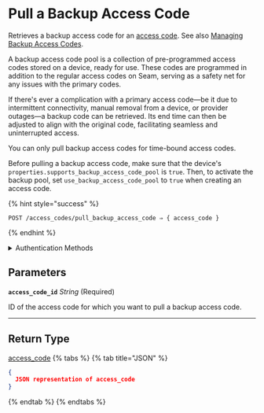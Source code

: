 # Pull a Backup Access Code

Retrieves a backup access code for an [access code](https://docs.seam.co/latest/capability-guides/smart-locks/access-codes). See also [Managing Backup Access Codes](https://docs.seam.co/latest/capability-guides/smart-locks/access-codes/backup-access-codes).

A backup access code pool is a collection of pre-programmed access codes stored on a device, ready for use. These codes are programmed in addition to the regular access codes on Seam, serving as a safety net for any issues with the primary codes.

If there's ever a complication with a primary access code—be it due to intermittent connectivity, manual removal from a device, or provider outages—a backup code can be retrieved. Its end time can then be adjusted to align with the original code, facilitating seamless and uninterrupted access.

You can only pull backup access codes for time-bound access codes.

Before pulling a backup access code, make sure that the device's `properties.supports_backup_access_code_pool` is `true`. Then, to activate the backup pool, set `use_backup_access_code_pool` to `true` when creating an access code.

{% hint style="success" %}
```
POST /access_codes/pull_backup_access_code ⇒ { access_code }
```
{% endhint %}

<details>

<summary>Authentication Methods</summary>

- API key
- Client session token
- Personal access token
  <br>Must also include the `seam-workspace` header in the request.
</details>

## Parameters

**`access_code_id`** *String* (Required)

ID of the access code for which you want to pull a backup access code.

---


## Return Type

[access\_code](./)
{% tabs %}
{% tab title="JSON" %}
```json
{
  JSON representation of access_code
}
```
{% endtab %}
{% endtabs %}
